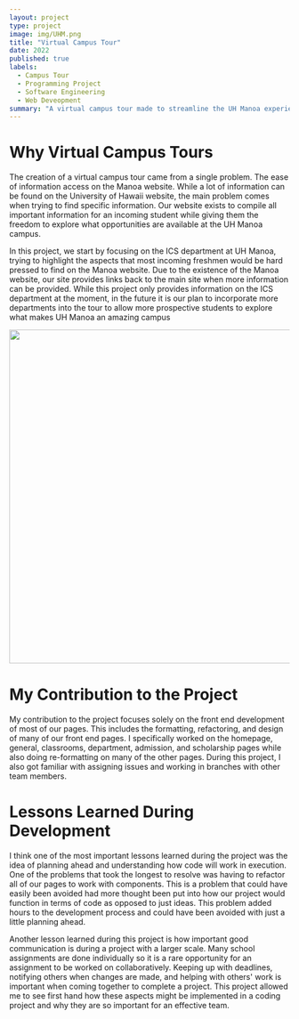 ```yaml
---
layout: project
type: project
image: img/UHM.png
title: "Virtual Campus Tour"
date: 2022
published: true
labels:
  - Campus Tour
  - Programming Project
  - Software Engineering
  - Web Deveopment
summary: "A virtual campus tour made to streamline the UH Manoa experience for prospective students"
---
```


# Why Virtual Campus Tours

The creation of a virtual campus tour came from a single problem. The ease of information access on the Manoa website. While a lot of information can be found on the University of Hawaii website, the main problem comes when trying to find specific information. Our website exists to compile all important information for an incoming student while giving them the freedom to explore what opportunities are available at the UH Manoa campus.

In this project, we start by focusing on the ICS department at UH Manoa, trying to highlight the aspects that most incoming freshmen would be hard pressed to find on the Manoa website. Due to the existence of the Manoa website, our site provides links back to the main site when more information can be provided. While this project only provides information on the ICS department at the moment, in the future it is our plan to incorporate more departments into the tour to allow more prospective students to explore what makes UH Manoa an amazing campus
	
<img width="600px" src="../img/General Page.JPG">

# My Contribution to the Project

My contribution to the project focuses solely on the front end development of most of our pages. This includes the formatting, refactoring, and design of many of our front end pages. I specifically worked on the homepage, general, classrooms, department, admission, and scholarship pages while also doing re-formatting on many of the other pages. During this project, I also got familiar with assigning issues and working in branches with other team members.
  
  # Lessons Learned During Development
  
I think one of the most important lessons learned during the project was the idea of planning ahead and understanding how code will work in execution. One of the problems that took the longest to resolve was having to refactor all of our pages to work with components. This is a problem that could have easily been avoided had more thought been put into how our project would function in terms of code as opposed to just ideas. This problem added hours to the development process and could have been avoided with just a little planning ahead.
  
Another lesson learned during this project is how important good communication is during a project with a larger scale. Many school assignments are done individually so it is a rare opportunity for an assignment to be worked on collaboratively. Keeping up with deadlines, notifying others when changes are made, and helping with others' work is important when coming together to complete a project. This project allowed me to see first hand how these aspects might be implemented in a coding project and why they are so important for an effective team.

